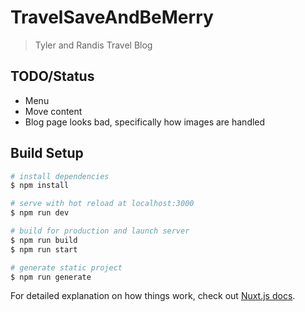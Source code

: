 # TravelSaveAndBeMerry

> Tyler and Randis Travel Blog

## TODO/Status

-   Menu
-   Move content
-   Blog page looks bad, specifically how images are handled

## Build Setup

```bash
# install dependencies
$ npm install

# serve with hot reload at localhost:3000
$ npm run dev

# build for production and launch server
$ npm run build
$ npm run start

# generate static project
$ npm run generate
```

For detailed explanation on how things work, check out [Nuxt.js docs](https://nuxtjs.org).
